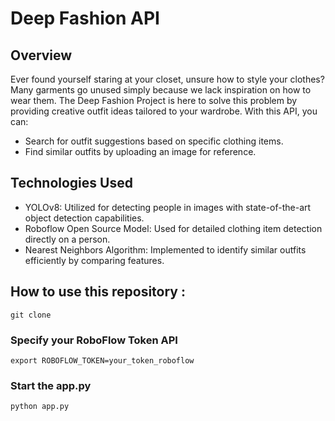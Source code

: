 # Deep Fashion API

## Overview
Ever found yourself staring at your closet, unsure how to style your clothes? Many garments go unused simply because we lack inspiration on how to wear them. The Deep Fashion Project is here to solve this problem by providing creative outfit ideas tailored to your wardrobe. With this API, you can:

- Search for outfit suggestions based on specific clothing items.
- Find similar outfits by uploading an image for reference.


## Technologies Used
- YOLOv8: Utilized for detecting people in images with state-of-the-art object detection capabilities.
- Roboflow Open Source Model: Used for detailed clothing item detection directly on a person.
- Nearest Neighbors Algorithm: Implemented to identify similar outfits efficiently by comparing features.

## How to use this repository :

`git clone `  

### Specify your RoboFlow Token API
`export ROBOFLOW_TOKEN=your_token_roboflow`  

### Start the app.py
`python app.py`  
